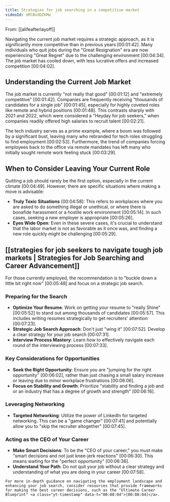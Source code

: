 ```yaml
---
title: Strategies for job searching in a competitive market
videoId: eMlBxdDZKMw
---
```


From: [[alifeafterlayoff]] <br/> 

Navigating the current job market requires a strategic approach, as it is significantly more competitive than in previous years <a class="yt-timestamp" data-t="00:01:42">[00:01:42]</a>. Many individuals who quit jobs during the "Great Resignation" era are now experiencing "Great Regret" due to the challenging environment <a class="yt-timestamp" data-t="00:04:34">[00:04:34]</a>. The job market has cooled down, with less lucrative offers and increased competition <a class="yt-timestamp" data-t="00:04:02">[00:04:02]</a>.

## Understanding the Current Job Market

The job market is currently "not really that good" <a class="yt-timestamp" data-t="00:01:12">[00:01:12]</a> and "extremely competitive" <a class="yt-timestamp" data-t="00:01:42">[00:01:42]</a>. Companies are frequently receiving "thousands of candidates for a single job" <a class="yt-timestamp" data-t="00:01:45">[00:01:45]</a>, especially for highly coveted roles like remote and hybrid positions <a class="yt-timestamp" data-t="00:01:48">[00:01:48]</a>. This contrasts sharply with 2021 and 2022, which were considered a "Heyday for job seekers," when companies readily offered high salaries to recruit talent <a class="yt-timestamp" data-t="00:02:21">[00:02:21]</a>.

The tech industry serves as a prime example, where a boom was followed by a significant bust, leaving many who rebranded for tech roles struggling to find employment <a class="yt-timestamp" data-t="00:02:53">[00:02:53]</a>. Furthermore, the trend of companies forcing employees back to the office via remote mandates has left many who initially sought remote work feeling stuck <a class="yt-timestamp" data-t="00:03:29">[00:03:29]</a>.

## When to Consider Leaving Your Current Role

Quitting a job should rarely be the first option, especially in the current climate <a class="yt-timestamp" data-t="00:04:49">[00:04:49]</a>. However, there are specific situations where making a move is advisable:

*   **Truly Toxic Situations** <a class="yt-timestamp" data-t="00:04:58">[00:04:58]</a>: This refers to workplaces where you are asked to do something illegal or unethical, or where there is bonafide harassment or a hostile work environment <a class="yt-timestamp" data-t="00:05:14">[00:05:14]</a>. In such cases, seeking a new employer is appropriate <a class="yt-timestamp" data-t="00:05:26">[00:05:26]</a>.
*   **Eyes Wide Open**: Even in these severe cases, it's crucial to understand that the labor market is not as favorable as it once was, and finding a new role quickly might be challenging <a class="yt-timestamp" data-t="00:05:29">[00:05:29]</a>.

## [[strategies for job seekers to navigate tough job markets | Strategies for Job Searching and Career Advancement]]

For those currently employed, the recommendation is to "buckle down a little bit right now" <a class="yt-timestamp" data-t="00:05:48">[00:05:48]</a> and focus on a strategic job search.

### Preparing for the Search
*   **Optimize Your Resume**: Work on getting your resume to "really Shine" <a class="yt-timestamp" data-t="00:05:52">[00:05:52]</a> to stand out among thousands of candidates <a class="yt-timestamp" data-t="00:05:57">[00:05:57]</a>. This includes writing resumes strategically to get recruiters' attention <a class="yt-timestamp" data-t="00:07:23">[00:07:23]</a>.
*   **Strategic Job Search Approach**: Don't just "wing it" <a class="yt-timestamp" data-t="00:07:52">[00:07:52]</a>. Develop a clear strategy for your job search <a class="yt-timestamp" data-t="00:07:31">[00:07:31]</a>.
*   **Interview Process Mastery**: Learn how to effectively navigate each round of the interviewing process <a class="yt-timestamp" data-t="00:07:33">[00:07:33]</a>.

### Key Considerations for Opportunities
*   **Seek the Right Opportunity**: Ensure you are "jumping for the right opportunity" <a class="yt-timestamp" data-t="00:06:02">[00:06:02]</a>, rather than just chasing a small salary increase or leaving due to minor workplace frustrations <a class="yt-timestamp" data-t="00:06:06">[00:06:06]</a>.
*   **Focus on Stability and Growth**: Prioritize "stability and finding a job and or an industry that has a degree of growth and strength" <a class="yt-timestamp" data-t="00:06:16">[00:06:16]</a>.

### Leveraging Networking
*   **Targeted Networking**: Utilize the power of LinkedIn for targeted networking. This can be a "game changer" <a class="yt-timestamp" data-t="00:07:41">[00:07:41]</a> and potentially allow you to "skip the recruiter altogether" <a class="yt-timestamp" data-t="00:07:45">[00:07:45]</a>.

### Acting as the CEO of Your Career
*   **Make Smart Decisions**: To be the "CEO of your career," you must make "smart decisions and not just knee-jerk reactions" <a class="yt-timestamp" data-t="00:06:30">[00:06:30]</a>. This means waiting for the "perfect opportunity" <a class="yt-timestamp" data-t="00:06:36">[00:06:36]</a>.
*   **Understand Your Path**: Do not quit your job without a clear strategy and understanding of what you are doing in your career <a class="yt-timestamp" data-t="00:07:58">[00:07:58]</a>.

```ad-tip
For more in-depth guidance on navigating the employment landscape and enhancing your job search, consider resources that provide frameworks for making the best career decisions, such as the "Ultimate Career Blueprint" <a class="yt-timestamp" data-t="00:08:04">[00:08:04]</a>.
```